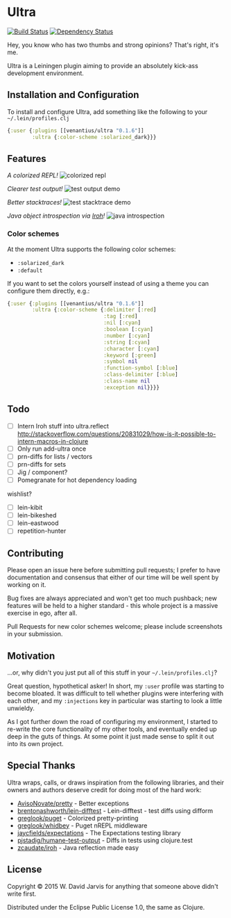 # Ultra
[![Build Status](https://travis-ci.org/venantius/ultra.svg?branch=master)](https://travis-ci.org/venantius/ultra)
[![Dependency Status](https://www.versioneye.com/user/projects/54b5674f050646ca5c000068/badge.svg?style=flat)](https://www.versioneye.com/user/projects/54b5674f050646ca5c000068)

Hey, you know who has two thumbs and strong opinions? That's right, it's me.

Ultra is a Leiningen plugin aiming to provide an absolutely kick-ass development environment.

## Installation and Configuration

To install and configure Ultra, add something like the following to your `~/.lein/profiles.clj`

```clojure
{:user {:plugins [[venantius/ultra "0.1.6"]]
        :ultra {:color-scheme :solarized_dark}}}
```

## Features

*A colorized REPL!*
![colorized repl](https://venantius.github.io/ultra/images/colorized-repl.png)

*Clearer test output!*
![test output demo](https://venantius.github.io/ultra/images/test-output.png)

*Better stacktraces!*
![test stacktrace demo](https://venantius.github.io/ultra/images/colorized-test-stacktrace.png)

*Java object introspection via [Iroh](https://github.com/zcaudate/iroh)!*
![java introspection](https://venantius.github.io/ultra/images/java-interop.png)

### Color schemes

At the moment Ultra supports the following color schemes:
 - `:solarized_dark`
 - `:default`

If you want to set the colors yourself instead of using a theme you can configure them directly, e.g.:

```clojure
{:user {:plugins [[venantius/ultra "0.1.6"]]
        :ultra {:color-scheme {:delimiter [:red]
                               :tag [:red]
                               :nil [:cyan]
                               :boolean [:cyan]
                               :number [:cyan]
                               :string [:cyan]
                               :character [:cyan]
                               :keyword [:green]
                               :symbol nil
                               :function-symbol [:blue]
                               :class-delimiter [:blue]
                               :class-name nil
                               :exception nil}}}}
```

## Todo

- [ ] Intern Iroh stuff into ultra.reflect
http://stackoverflow.com/questions/20831029/how-is-it-possible-to-intern-macros-in-clojure
- [ ] Only run add-ultra once
- [ ] prn-diffs for lists / vectors
- [ ] prn-diffs for sets
- [ ] Jig / component?
- [ ] Pomegranate for hot dependency loading

wishlist?
- [ ] lein-kibit
- [ ] lein-bikeshed
- [ ] lein-eastwood
- [ ] repetition-hunter

## Contributing

Please open an issue here before submitting pull requests; I prefer to have documentation and consensus that either of our time will be well spent by working on it. 

Bug fixes are always appreciated and won't get too much pushback; new features will be held to a higher standard - this whole project is a massive exercise in ego, after all.

Pull Requests for new color schemes welcome; please include screenshots in your submission.

## Motivation

...or, why didn't you just put all of this stuff in your `~/.lein/profiles.clj`?

Great question, hypothetical asker! In short, my `:user` profile was starting to 
become bloated. It was difficult to tell whether plugins were interfering with 
each other, and my `:injections` key in particular was 
starting to look a little unwieldy. 

As I got further down the road of configuring my environment, I started to re-write
the core functionality of my other tools, and eventually ended up deep
in the guts of things. At some point it just made sense to split
it out into its own project.

## Special Thanks

Ultra wraps, calls, or draws inspiration from the following libraries, and their owners and authors deserve credit for doing most of the hard work:

 - [AvisoNovate/pretty](https://github.com/AvisoNovate/pretty) - Better exceptions
 - [brentonashworth/lein-difftest](https://github.com/brentonashworth/lein-difftest) - Lein-difftest - test diffs using difform
 - [greglook/puget](https://github.com/greglook/puget) - Colorized pretty-printing
 - [greglook/whidbey](https://github.com/greglook/whidbey) - Puget nREPL middleware
 - [jaycfields/expectations](https://github.com/jaycfields/expectations) - The Expectations testing library
 - [pjstadig/humane-test-output](https://github.com/pjstadig/humane-test-output) - Diffs in tests using clojure.test
 - [zcaudate/iroh](https://github.com/zcaudate/iroh) - Java reflection made easy

## License

Copyright © 2015 W. David Jarvis for anything that someone above didn't write first.

Distributed under the Eclipse Public License 1.0, the same as Clojure.
